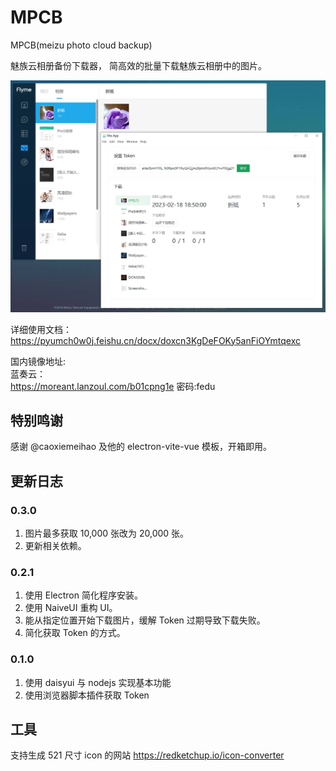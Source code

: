 # MPCB  
MPCB(meizu photo cloud backup)  

魅族云相册备份下载器， 简高效的批量下载魅族云相册中的图片。  

![](.github/preview.jpg)

详细使用文档：  
https://pyumch0w0j.feishu.cn/docx/doxcn3KgDeFOKy5anFiOYmtqexc

国内镜像地址:  
蓝奏云：  
https://moreant.lanzoul.com/b01cpng1e  密码:fedu  

## 特别鸣谢
感谢 @caoxiemeihao 及他的 electron-vite-vue 模板，开箱即用。

## 更新日志
### 0.3.0 
1. 图片最多获取 10,000 张改为 20,000 张。
2. 更新相关依赖。

### 0.2.1
1. 使用 Electron 简化程序安装。
2. 使用 NaiveUI 重构 UI。
3. 能从指定位置开始下载图片，缓解 Token 过期导致下载失败。
4. 简化获取 Token 的方式。

### 0.1.0
1. 使用 daisyui 与 nodejs 实现基本功能
2. 使用浏览器脚本插件获取 Token


## 工具
支持生成 521 尺寸 icon 的网站 https://redketchup.io/icon-converter